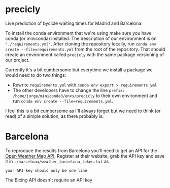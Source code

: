 # precicly

Live prediction of bycicle waiting times for Madrid and Barcelona.

To install the conda environment that we're using make sure you have conda (or miniconda) installed. The
description of our environment is on `"./requirements.yml"`. After cloning the repository locally, run
`conda env create --file=requirements.yml` from the root of the repository. That should create an environment
called `precicly` with the same package versioning of our project. 

Currently it's a bit cumbersome but everytime we install a package we would need to do two things:

* Rewrite `requirements.yml` with `conda env export > requirements.yml`
* The other developers have to change the line `prefix: /home/jorge/miniconda3/envs/precicly` to their own environment and run `conda env create --file=requirements.yml`.

I feel this is a bit cumbersome as I'll always forget but we need to think (or read) of a simple solution, as there probably is.


# Barcelona

To reproduce the results from Barcelona you'll need to get an API for the [Open Weather Map API](https://openweathermap.org/). Register at their website, grab the API key and save it in `./barcelona/weather_barcelona_token.txt` as 

```
your API key should only be one line
```

The Bicing API doesn't require an API key
